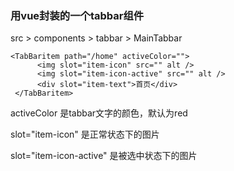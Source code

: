 ### 用vue封装的一个tabbar组件

src > components > tabbar > MainTabbar

```vue
<TabBaritem path="/home" activeColor="">
      <img slot="item-icon" src="" alt />
      <img slot="item-icon-active" src="" alt />
      <div slot="item-text">首页</div>
 </TabBaritem>
```

activeColor  是tabbar文字的颜色，默认为red

slot="item-icon"  是正常状态下的图片

slot="item-icon-active"  是被选中状态下的图片